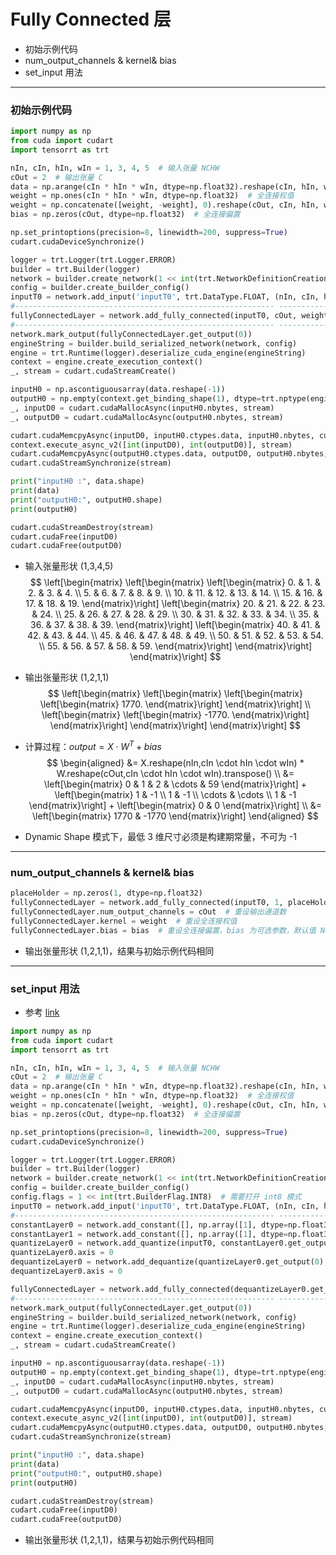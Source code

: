 # Fully Connected 层
+ 初始示例代码
+ num_output_channels & kernel& bias
+ set_input 用法

---
### 初始示例代码
```python
import numpy as np
from cuda import cudart
import tensorrt as trt

nIn, cIn, hIn, wIn = 1, 3, 4, 5  # 输入张量 NCHW
cOut = 2  # 输出张量 C
data = np.arange(cIn * hIn * wIn, dtype=np.float32).reshape(cIn, hIn, wIn)  # 输入数据
weight = np.ones(cIn * hIn * wIn, dtype=np.float32)  # 全连接权值
weight = np.concatenate([weight, -weight], 0).reshape(cOut, cIn, hIn, wIn)
bias = np.zeros(cOut, dtype=np.float32)  # 全连接偏置

np.set_printoptions(precision=8, linewidth=200, suppress=True)
cudart.cudaDeviceSynchronize()

logger = trt.Logger(trt.Logger.ERROR)
builder = trt.Builder(logger)
network = builder.create_network(1 << int(trt.NetworkDefinitionCreationFlag.EXPLICIT_BATCH))
config = builder.create_builder_config()
inputT0 = network.add_input('inputT0', trt.DataType.FLOAT, (nIn, cIn, hIn, wIn))
#---------------------------------------------------------- --------------------# 替换部分
fullyConnectedLayer = network.add_fully_connected(inputT0, cOut, weight, bias)
#---------------------------------------------------------- --------------------# 替换部分
network.mark_output(fullyConnectedLayer.get_output(0))
engineString = builder.build_serialized_network(network, config)
engine = trt.Runtime(logger).deserialize_cuda_engine(engineString)
context = engine.create_execution_context()
_, stream = cudart.cudaStreamCreate()

inputH0 = np.ascontiguousarray(data.reshape(-1))
outputH0 = np.empty(context.get_binding_shape(1), dtype=trt.nptype(engine.get_binding_dtype(1)))
_, inputD0 = cudart.cudaMallocAsync(inputH0.nbytes, stream)
_, outputD0 = cudart.cudaMallocAsync(outputH0.nbytes, stream)

cudart.cudaMemcpyAsync(inputD0, inputH0.ctypes.data, inputH0.nbytes, cudart.cudaMemcpyKind.cudaMemcpyHostToDevice, stream)
context.execute_async_v2([int(inputD0), int(outputD0)], stream)
cudart.cudaMemcpyAsync(outputH0.ctypes.data, outputD0, outputH0.nbytes, cudart.cudaMemcpyKind.cudaMemcpyDeviceToHost, stream)
cudart.cudaStreamSynchronize(stream)

print("inputH0 :", data.shape)
print(data)
print("outputH0:", outputH0.shape)
print(outputH0)

cudart.cudaStreamDestroy(stream)
cudart.cudaFree(inputD0)
cudart.cudaFree(outputD0)
```

+ 输入张量形状 (1,3,4,5)
$$
\left[\begin{matrix}
    \left[\begin{matrix}
        \left[\begin{matrix}
            0. & 1. & 2. & 3. & 4. \\
            5. & 6. & 7. & 8. & 9. \\
            10. & 11. & 12. & 13. & 14. \\
            15. & 16. & 17. & 18. & 19.
        \end{matrix}\right]
        \left[\begin{matrix}
            20. & 21. & 22. & 23. & 24. \\
            25. & 26. & 27. & 28. & 29. \\
            30. & 31. & 32. & 33. & 34. \\
            35. & 36. & 37. & 38. & 39.
        \end{matrix}\right]
        \left[\begin{matrix}
            40. & 41. & 42. & 43. & 44. \\
            45. & 46. & 47. & 48. & 49. \\
            50. & 51. & 52. & 53. & 54. \\
            55. & 56. & 57. & 58. & 59.
        \end{matrix}\right]
    \end{matrix}\right]
\end{matrix}\right]
$$

+ 输出张量形状 (1,2,1,1)
$$
\left[\begin{matrix}
    \left[\begin{matrix}
        \left[\begin{matrix}
            \left[\begin{matrix}
                1770.
            \end{matrix}\right]
        \end{matrix}\right] \\
        \left[\begin{matrix}
            \left[\begin{matrix}
                -1770.
            \end{matrix}\right]
        \end{matrix}\right]
    \end{matrix}\right]
\end{matrix}\right]
$$

+ 计算过程：$output = X \cdot W^{T} + bias$
$$
\begin{aligned}
    &= X.reshape(nIn,cIn \cdot hIn \cdot wIn) * W.reshape(cOut,cIn \cdot hIn \cdot wIn).transpose() \\
    &= \left[\begin{matrix} 0 & 1 & 2 & \cdots & 59 \end{matrix}\right] +
       \left[\begin{matrix} 1 & -1 \\ 1 & -1 \\ \cdots & \cdots \\ 1 & -1 \end{matrix}\right] +
       \left[\begin{matrix} 0 & 0 \end{matrix}\right] \\
    &= \left[\begin{matrix} 1770 & -1770 \end{matrix}\right]
\end{aligned}
$$

+ Dynamic Shape 模式下，最低 3 维尺寸必须是构建期常量，不可为 -1

---
### num_output_channels & kernel& bias
```python
placeHolder = np.zeros(1, dtype=np.float32)
fullyConnectedLayer = network.add_fully_connected(inputT0, 1, placeHolder, placeHolder)
fullyConnectedLayer.num_output_channels = cOut  # 重设输出通道数
fullyConnectedLayer.kernel = weight  # 重设全连接权值
fullyConnectedLayer.bias = bias  # 重设全连接偏置，bias 为可选参数，默认值 None
```

+ 输出张量形状 (1,2,1,1)，结果与初始示例代码相同

---
### set_input 用法
+ 参考 [link](https://docs.nvidia.com/deeplearning/tensorrt/api/c_api/classnvinfer1_1_1_i_fully_connected_layer.html#aa1eb8deb3192489196cb7884a4177de4)
```python
import numpy as np
from cuda import cudart
import tensorrt as trt

nIn, cIn, hIn, wIn = 1, 3, 4, 5  # 输入张量 NCHW
cOut = 2  # 输出张量 C
data = np.arange(cIn * hIn * wIn, dtype=np.float32).reshape(cIn, hIn, wIn)  # 输入数据
weight = np.ones(cIn * hIn * wIn, dtype=np.float32)  # 全连接权值
weight = np.concatenate([weight, -weight], 0).reshape(cOut, cIn, hIn, wIn)
bias = np.zeros(cOut, dtype=np.float32)  # 全连接偏置

np.set_printoptions(precision=8, linewidth=200, suppress=True)
cudart.cudaDeviceSynchronize()

logger = trt.Logger(trt.Logger.ERROR)
builder = trt.Builder(logger)
network = builder.create_network(1 << int(trt.NetworkDefinitionCreationFlag.EXPLICIT_BATCH))
config = builder.create_builder_config()
config.flags = 1 << int(trt.BuilderFlag.INT8)  # 需要打开 int8 模式
inputT0 = network.add_input('inputT0', trt.DataType.FLOAT, (nIn, cIn, hIn, wIn))
#---------------------------------------------------------- --------------------# 替换部分
constantLayer0 = network.add_constant([], np.array([1], dtype=np.float32))
constantLayer1 = network.add_constant([], np.array([1], dtype=np.float32))
quantizeLayer0 = network.add_quantize(inputT0, constantLayer0.get_output(0))
quantizeLayer0.axis = 0
dequantizeLayer0 = network.add_dequantize(quantizeLayer0.get_output(0), constantLayer1.get_output(0))
dequantizeLayer0.axis = 0

fullyConnectedLayer = network.add_fully_connected(dequantizeLayer0.get_output(0), cOut, weight, bias)
#---------------------------------------------------------- --------------------# 替换部分
network.mark_output(fullyConnectedLayer.get_output(0))
engineString = builder.build_serialized_network(network, config)
engine = trt.Runtime(logger).deserialize_cuda_engine(engineString)
context = engine.create_execution_context()
_, stream = cudart.cudaStreamCreate()

inputH0 = np.ascontiguousarray(data.reshape(-1))
outputH0 = np.empty(context.get_binding_shape(1), dtype=trt.nptype(engine.get_binding_dtype(1)))
_, inputD0 = cudart.cudaMallocAsync(inputH0.nbytes, stream)
_, outputD0 = cudart.cudaMallocAsync(outputH0.nbytes, stream)

cudart.cudaMemcpyAsync(inputD0, inputH0.ctypes.data, inputH0.nbytes, cudart.cudaMemcpyKind.cudaMemcpyHostToDevice, stream)
context.execute_async_v2([int(inputD0), int(outputD0)], stream)
cudart.cudaMemcpyAsync(outputH0.ctypes.data, outputD0, outputH0.nbytes, cudart.cudaMemcpyKind.cudaMemcpyDeviceToHost, stream)
cudart.cudaStreamSynchronize(stream)

print("inputH0 :", data.shape)
print(data)
print("outputH0:", outputH0.shape)
print(outputH0)

cudart.cudaStreamDestroy(stream)
cudart.cudaFree(inputD0)
cudart.cudaFree(outputD0)
```

+ 输出张量形状 (1,2,1,1)，结果与初始示例代码相同


